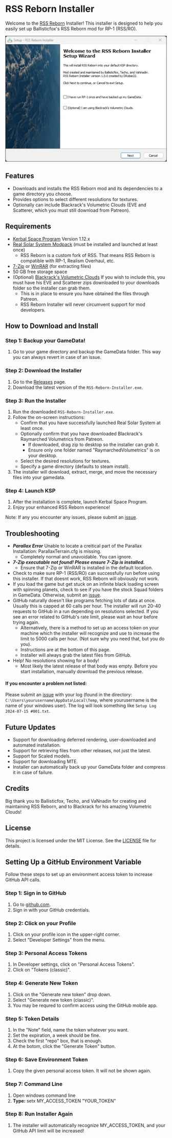 # RSS Reborn Installer

Welcome to the [RSS Reborn](https://github.com/RSS-Reborn/RSS-Reborn) Installer! This installer is designed to help you easily set up Ballisticfox's RSS Reborn mod for RP-1 (RSS/RO).

![RSS Reborn Installer](https://github.com/drobie22/RSS-Reborn-Installer/blob/main/Images/v1uiwizard.png?raw=true)

## Features

- Downloads and installs the RSS Reborn mod and its dependencies to a game directory you choose. 
- Provides options to select different resolutions for textures.
- Optionally can include Blackrack's Volumetric Clouds (EVE and Scatterer, which you must still download from Patreon).

## Requirements

- [Kerbal Space Program](https://www.kerbalspaceprogram.com/) Version 1.12.x
- [Real Solar System Modpack](https://github.com/KSP-RO/RealSolarSystem) (must be installed and launched at least once)
	- RSS Reborn is a custom fork of RSS. That means RSS Reborn is compatible with RP-1, Realism Overhaul, etc.
- [7-Zip](https://www.7-zip.org/download.html) or [WinRAR](https://www.win-rar.com/) (for extracting files)
- 50 GB free storage space
- (Optional) [Blackrack's Volumetric Clouds](https://www.patreon.com/blackrack) If you wish to include this, you must have his EVE and Scatterer zips downloaded to your downloads folder so the installer can grab them. 
    - This is in place to ensure you have obtained the files through Patreon. 
    - RSS Reborn Installer will never circumvent support for mod developers. 

## How to Download and Install

### Step 1: Backup your GameData!

1. Go to your game directory and backup the GameData folder. This way you can always revert in case of an issue.

### Step 2: Download the Installer

1. Go to the [Releases](https://github.com/drobie22/RSS-Reborn-Installer/releases) page.
2. Download the latest version of the `RSS-Reborn-Installer.exe`.

### Step 3: Run the Installer

1. Run the downloaded `RSS-Reborn-Installer.exe`.
2. Follow the on-screen instructions:
   - Confirm that you have successfully launched Real Solar System at least once.
   - Optionally confirm that you have downloaded Blackrack's Raymarched Volumetrics from Patreon.
       - If downloaded, drag zip to desktop so the installer can grab it.
       - Ensure only one folder named "RaymarchedVolumetrics" is on your desktop.
   - Select the desired resolutions for textures.
   - Specify a game directory (defaults to steam install). 
3. The installer will download, extract, merge, and move the necessary files into your gamedata.

### Step 4: Launch KSP

1. After the installation is complete, launch Kerbal Space Program.
2. Enjoy your enhanced RSS Reborn experience!

Note: If any you encounter any issues, please submit an [issue](https://github.com/drobie22/RSS-Reborn-Installer/issues).

## Troubleshooting

- ***Parallax Error*** Unable to locate a creitical part of the Parallax Installation: ParallaxTerrain.cfg is missing.
    - Completely normal and unavoidable. You can ignore.
- ***7-Zip executable not found! Please ensure 7-Zip is installed.***
    - Ensure that 7-Zip or WinRAR is installed in the default location.
- Check to make sure RP-1 (RSS/RO) can successfully run before using this installer. If that doesnt work, RSS Reborn will obviously not work. 
- If you load the game but get stuck on an infinite black loading screen with spinning planets, check to see if you have the stock Squad folders in GameData. Otherwise, submit an [issue](https://github.com/drobie22/RSS-Reborn-Installer/issues).
- GitHub naturally doesn't like programs fetching lots of data at once. Usually this is capped at 60 calls per hour. The installer will run 20-40 requests to GitHub in a run depending on resolutions selected. If you see an error related to GitHub's rate limit, please wait an hour before trying again. 
    - Alternatively, there is a method to set up an access token on your machine which the installer will recognize and use to increase the limit to 5000 calls per hour. (Not sure why you need that, but you do you). 
    - Instructions are at the bottom of this page.
    - Installer will always grab the latest files from GitHub.
- Help! No resolutions showing for a body! 
    - Most likely the latest release of that body was empty. Before you start installation, manually download the previous release.
 
#### If you encounter a problem not listed:

Please submit an [issue](https://github.com/drobie22/RSS-Reborn-Installer/issues) with your log (found in the directory: `C:\Users\yourusername\AppData\Local\Temp`, where yourusername is the name of your windows user). The log will look something like `Setup Log 2024-07-15 #001.txt`.

## Future Updates

- Support for downloading deferred rendering, user-downloaded and automated installation. 
- Support for retrieving files from other releases, not just the latest.
- Support for Scaled models.
- Support for downloading MTE.
- Installer can automatically back up your GameData folder and compress it in case of failure.

## Credits

Big thank you to Ballisticfox, Techo, and VaNnadin for creating and maintaining RSS Reborn, and to Blackrack for his amazing Volumetric Clouds!

## License

This project is licensed under the MIT License. See the [LICENSE](LICENSE) file for details.

## Setting Up a GitHub Environment Variable

Follow these steps to set up an environment access token to increase GitHub API calls.

### Step 1: Sign in to GitHub
1. Go to [github.com](https://github.com).
2. Sign in with your GitHub credentials.

### Step 2: Click on your Profile
1. Click on your profile icon in the upper-right corner.
2. Select "Developer Settings" from the menu.

### Step 3: Personal Access Tokens
1. In Developer settings, click on "Personal Access Tokens".
2. Click on "Tokens (classic)".

### Step 4: Generate New Token
1. Click on the "Generate new token" drop down.
2. Select "Generate new token (classic)".
3. You may be requred to confirm access using the GitHub mobile app.

### Step 5: Token Details
1. In the "Note" field, name the token whatever you want.
2. Set the expiration, a week should be fine.
3. Check the first "repo" box, that is enough.
4. At the botom, click the "Generate Token" button.

### Step 6: Save Environment Token
1. Copy the given personal access token. It will not be shown again.

### Step 7: Command Line
1. Open windows command line
2. **Type:** setx MY_ACCESS_TOKEN "YOUR_TOKEN"

### Step 8: Run Installer Again
1. The installer will automatically recognize MY_ACCESS_TOKEN, and your GitHub API limit will be increased!

